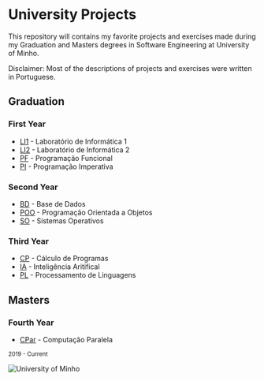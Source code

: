 # University Projects

This repository will contains my favorite projects and exercises made during my Graduation and Masters degrees in Software Engineering at University of Minho. 

Disclaimer: Most of the descriptions of projects and exercises were written in Portuguese.

## Graduation

### First Year

+ [LI1](https://github.com/VitorLelis/uminho/tree/main/year_1/li1) - Laboratório de Informática 1
+ [LI2](https://github.com/VitorLelis/uminho/tree/main/year_1/li2) - Laboratório de Informática 2
+ [PF](https://github.com/VitorLelis/uminho/tree/main/year_1/pf) - Programação Funcional
+ [PI](https://github.com/VitorLelis/uminho/tree/main/year_1/pi) - Programação Imperativa

### Second Year

+ [BD](https://github.com/VitorLelis/uminho/tree/main/year_2/bd) - Base de Dados
+ [POO](https://github.com/VitorLelis/uminho/tree/main/year_2/poo) - Programação Orientada a Objetos
+ [SO](https://github.com/VitorLelis/uminho/tree/main/year_2/so) - Sistemas Operativos

### Third Year

+ [CP](https://github.com/VitorLelis/uminho/tree/main/year_3/cp) - Cálculo de Programas
+ [IA](https://github.com/VitorLelis/uminho/tree/main/year_3/ia) - Inteligência Aritifical
+ [PL](https://github.com/VitorLelis/uminho/tree/main/year_3/pl) - Processamento de Linguagens

## Masters

### Fourth Year

+ [CPar](https://github.com/VitorLelis/uminho/tree/main/year_4/cpar) - Computação Paralela

<sub>2019 - Current</sub>

<img src="https://www.eng.uminho.pt/SiteAssets/Logo.PNG" alt="University of Minho">